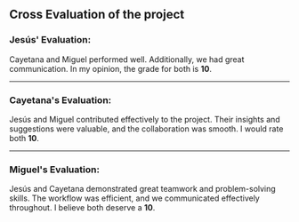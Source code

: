 ## Cross Evaluation of the project

### Jesús' Evaluation:
Cayetana and Miguel performed well. Additionally, we had great communication. In my opinion, the grade for both is **10**.

---

### Cayetana's Evaluation:
Jesús and Miguel contributed effectively to the project. Their insights and suggestions were valuable, and the collaboration was smooth. I would rate both **10**.

---

### Miguel's Evaluation:
Jesús and Cayetana demonstrated great teamwork and problem-solving skills. The workflow was efficient, and we communicated effectively throughout. I believe both deserve a **10**.

